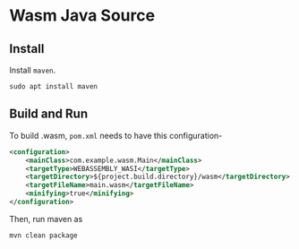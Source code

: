 # Wasm Java Source

## Install

Install `maven`.

```
sudo apt install maven
```

## Build and Run

To build .wasm, `pom.xml` needs to have this configuration-
```xml
<configuration>
    <mainClass>com.example.wasm.Main</mainClass>
    <targetType>WEBASSEMBLY_WASI</targetType>
    <targetDirectory>${project.build.directory}/wasm</targetDirectory>
    <targetFileName>main.wasm</targetFileName>
    <minifying>true</minifying>
</configuration>
```

Then, run maven as
```sh
mvn clean package
```